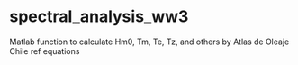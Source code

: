 # spectral_analysis_ww3
Matlab function to calculate Hm0, Tm, Te, Tz, and others by Atlas de Oleaje Chile ref equations
